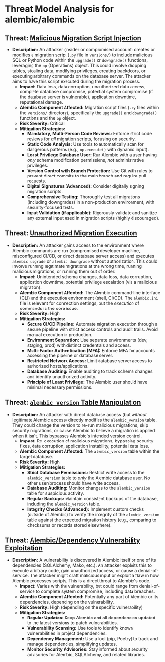 # Threat Model Analysis for alembic/alembic

## Threat: [Malicious Migration Script Injection](./threats/malicious_migration_script_injection.md)

*   **Description:** An attacker (insider or compromised account) creates or modifies a migration script (`.py` file in `versions/`) to include malicious SQL or Python code within the `upgrade()` or `downgrade()` functions, leveraging the `op` (Operations) object.  This could involve dropping tables, stealing data, modifying privileges, creating backdoors, or executing arbitrary commands on the database server. The attacker aims to have this script executed during the migration process.
    *   **Impact:** Data loss, data corruption, unauthorized data access, complete database compromise, potential system compromise (if the database server is vulnerable), application downtime, reputational damage.
    *   **Alembic Component Affected:** Migration script files (`.py` files within the `versions/` directory), specifically the `upgrade()` and `downgrade()` functions and the `op` object.
    *   **Risk Severity:** Critical
    *   **Mitigation Strategies:**
        *   **Mandatory, Multi-Person Code Reviews:** Enforce strict code reviews for *all* migration scripts, focusing on security.
        *   **Static Code Analysis:** Use tools to automatically scan for dangerous patterns (e.g., `op.execute()` with dynamic input).
        *   **Least Privilege Database User:** Run Alembic with a user having *only* schema modification permissions, *not* administrative privileges.
        *   **Version Control with Branch Protection:** Use Git with rules to prevent direct commits to the main branch and require pull requests.
        *   **Digital Signatures (Advanced):** Consider digitally signing migration scripts.
        *   **Comprehensive Testing:** Thoroughly test all migrations (including downgrades) in a non-production environment, with security-focused tests.
        *   **Input Validation (if applicable):** Rigorously validate and sanitize any external input used in migration scripts (highly discouraged).

## Threat: [Unauthorized Migration Execution](./threats/unauthorized_migration_execution.md)

*   **Description:** An attacker gains access to the environment where Alembic commands are run (compromised developer machine, misconfigured CI/CD, or direct database server access) and executes `alembic upgrade` or `alembic downgrade` without authorization.  This could involve running legitimate migrations at the wrong time, running malicious migrations, or running them out of order.
    *   **Impact:** Unintended schema changes, data loss, data corruption, application downtime, potential privilege escalation (via a malicious migration).
    *   **Alembic Component Affected:** The Alembic command-line interface (CLI) and the execution environment (shell, CI/CD). The `alembic.ini` file is relevant for connection settings, but the *execution* of commands is the core issue.
    *   **Risk Severity:** High
    *   **Mitigation Strategies:**
        *   **Secure CI/CD Pipeline:** Automate migration execution through a secure pipeline with strict access controls and audit trails. Avoid manual execution in production.
        *   **Environment Separation:** Use separate environments (dev, staging, prod) with distinct credentials and access.
        *   **Multi-Factor Authentication (MFA):** Enforce MFA for accounts accessing the pipeline or database server.
        *   **Restricted Network Access:** Limit database server access to authorized hosts/applications.
        *   **Database Auditing:** Enable auditing to track schema changes and identify unauthorized activity.
        *   **Principle of Least Privilege:** The Alembic user should have minimal necessary permissions.

## Threat: [`alembic_version` Table Manipulation](./threats/_alembic_version__table_manipulation.md)

*   **Description:** An attacker with direct database access (but *without* legitimate Alembic access) directly modifies the `alembic_version` table. They could change the version to re-run malicious migrations, skip security migrations, or cause Alembic to believe a migration is applied when it isn't. This bypasses Alembic's intended version control.
    *   **Impact:** Re-execution of malicious migrations, bypassing security fixes, data corruption, application instability, potential data loss.
    *   **Alembic Component Affected:** The `alembic_version` table within the target database.
    *   **Risk Severity:** High
    *   **Mitigation Strategies:**
        *   **Strict Database Permissions:** Restrict write access to the `alembic_version` table to *only* the Alembic database user. No other user/process should have write access.
        *   **Database Auditing:** Monitor changes to the `alembic_version` table for suspicious activity.
        *   **Regular Backups:** Maintain consistent backups of the database, including the `alembic_version` table.
        *   **Integrity Checks (Advanced):** Implement custom checks (outside of Alembic) to verify the integrity of the `alembic_version` table against the expected migration history (e.g., comparing to checksums or records stored elsewhere).

## Threat: [Alembic/Dependency Vulnerability Exploitation](./threats/alembicdependency_vulnerability_exploitation.md)

*   **Description:** A vulnerability is discovered in Alembic itself or one of its dependencies (SQLAlchemy, Mako, etc.). An attacker exploits this to execute arbitrary code, gain unauthorized access, or cause a denial-of-service.  The attacker might craft malicious input or exploit a flaw in how Alembic processes scripts. This is a direct threat to Alembic's code.
    *   **Impact:** Varies with the vulnerability, but could range from denial-of-service to complete system compromise, including data breaches.
    *   **Alembic Component Affected:** Potentially any part of Alembic or its dependencies, depending on the vulnerability.
    *   **Risk Severity:** High (depending on the specific vulnerability)
    *   **Mitigation Strategies:**
        *   **Regular Updates:** Keep Alembic and all dependencies updated to the latest versions to patch vulnerabilities.
        *   **Vulnerability Scanning:** Use tools to identify known vulnerabilities in project dependencies.
        *   **Dependency Management:** Use a tool (pip, Poetry) to track and manage dependencies, simplifying updates.
        *   **Monitor Security Advisories:** Stay informed about security advisories for Alembic, SQLAlchemy, and related libraries.

